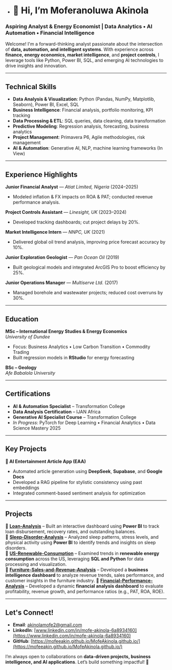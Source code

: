 - # 👋 Hi, I’m Moferanoluwa Akinola

### Aspiring Analyst & Energy Economist | Data Analytics • AI Automation • Financial Intelligence  

Welcome! I'm a forward-thinking analyst passionate about the intersection of **data, automation, and intelligent systems**. With experience across **finance, energy economics, market intelligence**, and **project controls**, I leverage tools like Python, Power BI, SQL, and emerging AI technologies to drive insights and innovation.

---
## Technical Skills  
- **Data Analysis & Visualization**: Python (Pandas, NumPy, Matplotlib, Seaborn), Power BI, Excel, SQL  
- **Business Intelligence**: Financial analysis, portfolio monitoring, KPI tracking  
- **Data Processing & ETL**: SQL queries, data cleaning, data transformation  
- **Predictive Modeling**: Regression analysis, forecasting, business analytics  
- **Project Management**: Primavera P6, Agile methodologies, risk management  
- **AI & Automation**: Generative AI, NLP, machine learning frameworks (In View)
---

## Experience Highlights

**Junior Financial Analyst** — *Atiat Limited, Nigeria* (2024–2025)  
- Modeled inflation & FX impacts on ROA & PAT; conducted revenue performance analysis.  

**Project Controls Assistant** — *Linesight, UK* (2023–2024)  
- Developed tracking dashboards; cut project delays by 20%.  

**Market Intelligence Intern** — *NNPC, UK* (2021)  
- Delivered global oil trend analysis, improving price forecast accuracy by 10%.  

**Junior Exploration Geologist** — *Pan Ocean Oil* (2019)  
- Built geological models and integrated ArcGIS Pro to boost efficiency by 25%.  

**Junior Operations Manager** — *Multiserve Ltd.* (2017)  
- Managed borehole and wastewater projects; reduced cost overruns by 30%.  

---

##  Education

**MSc – International Energy Studies & Energy Economics**  
*University of Dundee*  
- Focus: Business Analytics • Low Carbon Transition • Commodity Trading  
- Built regression models in **RStudio** for energy forecasting  

**BSc – Geology**  
*Afe Babalola University*  

---

##  Certifications  

- **AI & Automation Specialist** – Transformation College  
- **Data Analysis Certification** – IJAN Africa  
- **Generative AI Specialist Course** – Transformation College  
- *In Progress*: PyTorch for Deep Learning • Financial Analytics • Data Science Mastery 2025  

---

##  Key Projects  

**🔹 AI Entertainment Article App (EAA)**  
- Automated article generation using **DeepSeek**, **Supabase**, and **Google Docs**  
- Developed a RAG pipeline for stylistic consistency using past embeddings  
- Integrated comment-based sentiment analysis for optimization
  
---

## Projects  

🔹 **[Loan-Analysis](#)** – Built an interactive dashboard using **Power BI** to track loan disbursement, recovery rates, and outstanding balances.  
🔹 **[Sleep-Disorder-Analysis](#)** – Analyzed sleep patterns, stress levels, and physical activity using **Power BI** to identify trends and insights on sleep disorders.  
🔹 **[US-Renewable-Consumption](#)** – Examined trends in **renewable energy consumption** across the US, leveraging **SQL and Python** for data processing and visualization.  
🔹 **[Furniture-Sales-and-Revenue-Analysis](#)** – Developed a **business intelligence dashboard** to analyze revenue trends, sales performance, and customer insights in the furniture industry. 
🔹 **[Financial-Performance-Analysis](#)** – Developed a dynamic **financial analysis dashboard** to evaluate profitability, revenue growth, and performance ratios (e.g., PAT, ROA, ROE).
 
---

## Let's Connect!  

- **Email**: [akinolamofe2@gmail.com](mailto:akinolamofe2@gmail.com)  
- **LinkedIn**: [www.linkedin.com/in/mofe-akinola-6a8934160](https://www.linkedin.com/in/mofe-akinola-6a8934160)
- **GitHub**: [https://mofeeakin.github.io/MofeAkinola.github.io/](https://mofeeakin.github.io/MofeAkinola.github.io/)

I’m always open to collaborations on **data-driven projects, business intelligence, and AI applications**. Let’s build something impactful! 🚀  
